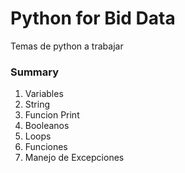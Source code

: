 # Python for Bid Data

Temas de python a trabajar

### Summary
1. Variables
2. String
3. Funcion Print
4. Booleanos
5. Loops
6. Funciones
7. Manejo de Excepciones